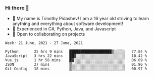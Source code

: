 ### Hi there 👋
- :adult: My name is Timothy Pidashev! I am a 16 year old striving to learn anything and everything about software development!
- :evergreen_tree: Experienced in C#, Python, Java, and Javascript
- 👯 Open to collaborating on projects

<!--START_SECTION:waka-->
```text
Week: 21 June, 2021 - 27 June, 2021

Python       25 hrs 9 mins   ███████████████████▒░░░░░   77.84 % 
JavaScript   3 hrs 22 mins   ██▓░░░░░░░░░░░░░░░░░░░░░░   10.42 % 
Vue.js       1 hr 58 mins    █▓░░░░░░░░░░░░░░░░░░░░░░░   06.09 % 
JSON         37 mins         ▒░░░░░░░░░░░░░░░░░░░░░░░░   01.96 % 
Git Config   18 mins         ▒░░░░░░░░░░░░░░░░░░░░░░░░   00.97 % 
```
<!--END_SECTION:waka-->
